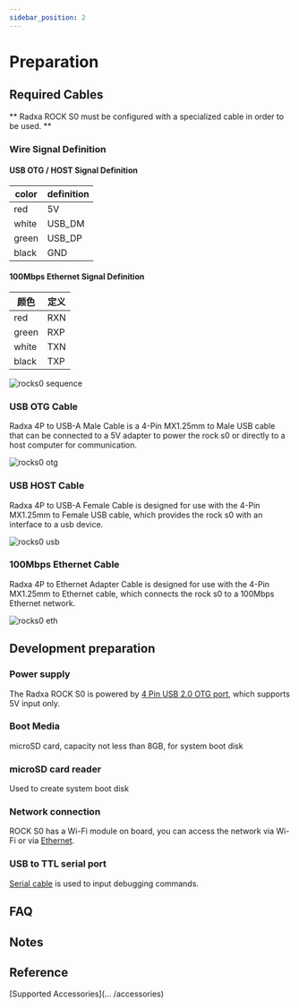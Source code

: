 ```yaml
---
sidebar_position: 2
---
```


# Preparation

## Required Cables

** Radxa ROCK S0 must be configured with a specialized cable in order to be used. **

### Wire Signal Definition

#### USB OTG / HOST Signal Definition

| color | definition |
| ----- | ---------- |
| red   | 5V         |
| white | USB_DM     |
| green | USB_DP     |
| black | GND        |

#### 100Mbps Ethernet Signal Definition

| 颜色  | 定义 |
| ----- | ---- |
| red   | RXN  |
| green | RXP  |
| white | TXN  |
| black | TXP  |

![rocks0 sequence](/img/rockpi/s0/rock-s0-signal-sequence.webp)

### USB OTG Cable

Radxa 4P to USB-A Male Cable is a 4-Pin MX1.25mm to Male USB cable that can be connected to a 5V adapter to power the rock s0 or directly to a host computer for communication.

![rocks0 otg](/img/rockpi/s0/rocks0-otg-wire.webp)

### USB HOST Cable

Radxa 4P to USB-A Female Cable is designed for use with the 4-Pin MX1.25mm to Female USB cable, which provides the rock s0 with an interface to a usb device.

![rocks0 usb](/img/rockpi/s0/rocks0-usb-wire.webp)

### 100Mbps Ethernet Cable

Radxa 4P to Ethernet Adapter Cable is designed for use with the 4-Pin MX1.25mm to Ethernet cable, which connects the rock s0 to a 100Mbps Ethernet network.

![rocks0 eth](/img/rockpi/s0/rocks0-eth-wire.webp)

## Development preparation

### Power supply

The Radxa ROCK S0 is powered by [4 Pin USB 2.0 OTG port](/img/rockpi/s0/rocks0-otg-wire.webp), which supports 5V input only.

### Boot Media

microSD card, capacity not less than 8GB, for system boot disk

### microSD card reader

Used to create system boot disk

### Network connection

ROCK S0 has a Wi-Fi module on board, you can access the network via Wi-Fi or via [Ethernet](/img/rockpi/s0/rocks0-eth-wire.webp).

### USB to TTL serial port

[Serial cable](/rockpi/rocks0/low-level-dev/serial.md) is used to input debugging commands.

## FAQ

## Notes

## Reference

[Supported Accessories](... /accessories)
